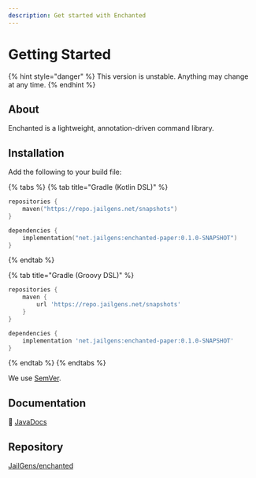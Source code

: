 ```yaml
---
description: Get started with Enchanted
---
```


# Getting Started

{% hint style="danger" %}
This version is unstable. Anything may change at any time.
{% endhint %}

## About

Enchanted is a lightweight, annotation-driven command library.

## Installation

Add the following to your build file:

{% tabs %}
{% tab title="Gradle (Kotlin DSL)" %}
```kts
repositories {
    maven("https://repo.jailgens.net/snapshots")
}

dependencies {
    implementation("net.jailgens:enchanted-paper:0.1.0-SNAPSHOT")
}
```
{% endtab %}

{% tab title="Gradle (Groovy DSL)" %}
```groovy
repositories {
    maven {
        url 'https://repo.jailgens.net/snapshots'
    }
}

dependencies {
    implementation 'net.jailgens:enchanted-paper:0.1.0-SNAPSHOT'
}
```
{% endtab %}
{% endtabs %}

We use [SemVer](https://semver.org/).

## Documentation

📔 [JavaDocs](https://repo.jailgens.net/javadoc/snapshots/net/jailgens/enchanted-api/0.1.0-SNAPSHOT)

## Repository

[JailGens/enchanted](https://github.com/JailGens/enchanted)

